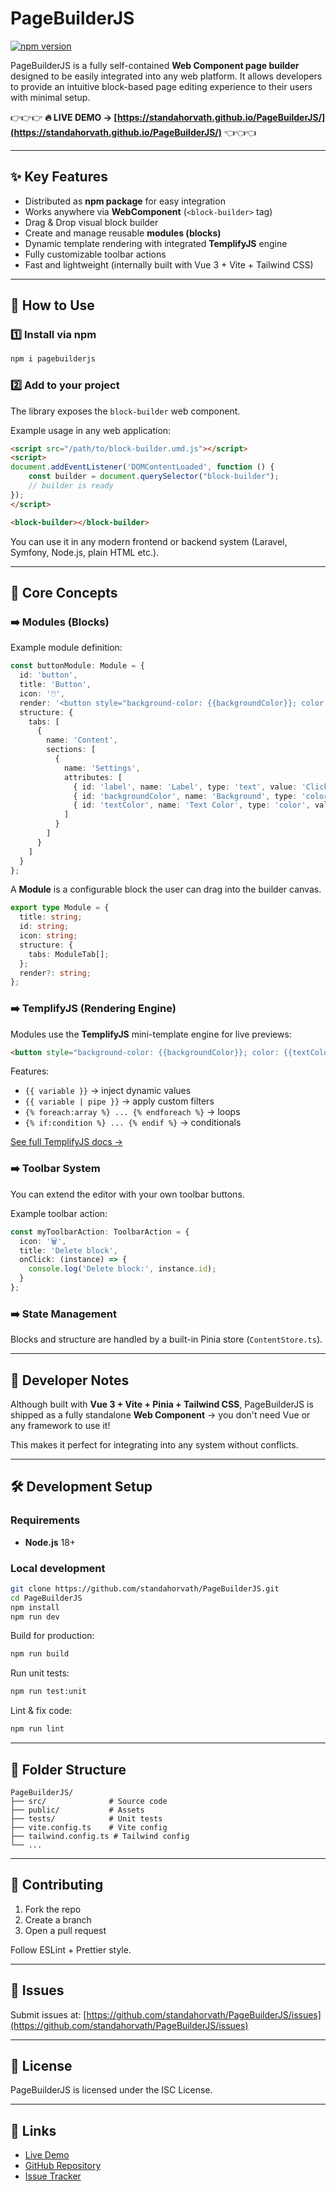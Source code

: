 # PageBuilderJS

[![npm version](https://img.shields.io/npm/v/pagebuilderjs?color=%2300C853\&label=pagebuilderjs%20on%20npm\&logo=npm)](https://www.npmjs.com/package/pagebuilderjs)

PageBuilderJS is a fully self-contained **Web Component page builder** designed to be easily integrated into any web platform. It allows developers to provide an intuitive block-based page editing experience to their users with minimal setup.

👉👉👉 **🔥 LIVE DEMO → [https://standahorvath.github.io/PageBuilderJS/](https://standahorvath.github.io/PageBuilderJS/)** 👈👈👈

---

## ✨ Key Features

* Distributed as **npm package** for easy integration
* Works anywhere via **WebComponent** (`<block-builder>` tag)
* Drag & Drop visual block builder
* Create and manage reusable **modules (blocks)**
* Dynamic template rendering with integrated **TemplifyJS** engine
* Fully customizable toolbar actions
* Fast and lightweight (internally built with Vue 3 + Vite + Tailwind CSS)

---

## 🚀 How to Use

### 1️⃣ Install via npm

```bash
npm i pagebuilderjs
```

### 2️⃣ Add to your project

The library exposes the `block-builder` web component.

Example usage in any web application:

```html
<script src="/path/to/block-builder.umd.js"></script>
<script>
document.addEventListener('DOMContentLoaded', function () {
    const builder = document.querySelector("block-builder");
    // builder is ready
});
</script>

<block-builder></block-builder>
```

You can use it in any modern frontend or backend system (Laravel, Symfony, Node.js, plain HTML etc.).



---

## 🧱 Core Concepts

### ➡️ Modules (Blocks)

Example module definition:

```typescript
const buttonModule: Module = {
  id: 'button',
  title: 'Button',
  icon: '🖱️',
  render: '<button style="background-color: {{backgroundColor}}; color: {{textColor}}">{{label}}</button>',
  structure: {
    tabs: [
      {
        name: 'Content',
        sections: [
          {
            name: 'Settings',
            attributes: [
              { id: 'label', name: 'Label', type: 'text', value: 'Click me' },
              { id: 'backgroundColor', name: 'Background', type: 'color', value: '#000000' },
              { id: 'textColor', name: 'Text Color', type: 'color', value: '#ffffff' }
            ]
          }
        ]
      }
    ]
  }
};
````

A **Module** is a configurable block the user can drag into the builder canvas.

```typescript
export type Module = {
  title: string;
  id: string;
  icon: string;
  structure: {
    tabs: ModuleTab[];
  };
  render?: string;
};
```

### ➡️ TemplifyJS (Rendering Engine)

Modules use the **TemplifyJS** mini-template engine for live previews:

```html
<button style="background-color: {{backgroundColor}}; color: {{textColor}}">{{label}}</button>
```

Features:

* `{{ variable }}` → inject dynamic values
* `{{ variable | pipe }}` → apply custom filters
* `{% foreach:array %} ... {% endforeach %}` → loops
* `{% if:condition %} ... {% endif %}` → conditionals

[See full TemplifyJS docs →]([github.com/standahorvath/TemplifyJS](https://github.com/standahorvath/TemplifyJS))

### ➡️ Toolbar System

You can extend the editor with your own toolbar buttons.

Example toolbar action:

```typescript
const myToolbarAction: ToolbarAction = {
  icon: '🗑️',
  title: 'Delete block',
  onClick: (instance) => {
    console.log('Delete block:', instance.id);
  }
};
```

### ➡️ State Management

Blocks and structure are handled by a built-in Pinia store (`ContentStore.ts`).

---

## 📝 Developer Notes

Although built with **Vue 3 + Vite + Pinia + Tailwind CSS**, PageBuilderJS is shipped as a fully standalone **Web Component** → you don't need Vue or any framework to use it!

This makes it perfect for integrating into any system without conflicts.

---

## 🛠️ Development Setup

### Requirements

* **Node.js** 18+

### Local development

```bash
git clone https://github.com/standahorvath/PageBuilderJS.git
cd PageBuilderJS
npm install
npm run dev
```

Build for production:

```bash
npm run build
```

Run unit tests:

```bash
npm run test:unit
```

Lint & fix code:

```bash
npm run lint
```

---

## 📁 Folder Structure

```plaintext
PageBuilderJS/
├── src/              # Source code
├── public/           # Assets
├── tests/            # Unit tests
├── vite.config.ts    # Vite config
├── tailwind.config.ts # Tailwind config
└── ...
```

---

## 📝 Contributing

1. Fork the repo
2. Create a branch
3. Open a pull request

Follow ESLint + Prettier style.

---

## 🐛 Issues

Submit issues at:
[https://github.com/standahorvath/PageBuilderJS/issues](https://github.com/standahorvath/PageBuilderJS/issues)

---

## 📄 License

PageBuilderJS is licensed under the ISC License.

---

## 🔗 Links

* [Live Demo](https://standahorvath.github.io/PageBuilderJS/)
* [GitHub Repository](https://github.com/standahorvath/PageBuilderJS)
* [Issue Tracker](https://github.com/standahorvath/PageBuilderJS/issues)
